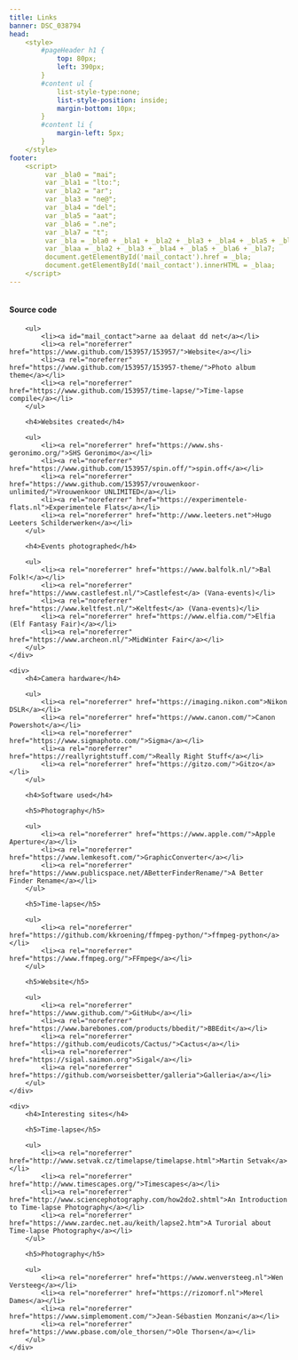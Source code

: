 ```yaml
---
title: Links
banner: DSC_038794
head:  
    <style>
        #pageHeader h1 {
            top: 80px;
            left: 390px;
        }
        #content ul {
            list-style-type:none;
            list-style-position: inside;
            margin-bottom: 10px;
        }
        #content li {
            margin-left: 5px;
        }
    </style>
footer:  
    <script>
         var _bla0 = "mai";
         var _bla1 = "lto:";
         var _bla2 = "ar";
         var _bla3 = "ne@";
         var _bla4 = "del";
         var _bla5 = "aat";
         var _bla6 = ".ne";
         var _bla7 = "t";
         var _bla = _bla0 + _bla1 + _bla2 + _bla3 + _bla4 + _bla5 + _bla6 + _bla7;
         var _blaa = _bla2 + _bla3 + _bla4 + _bla5 + _bla6 + _bla7;
         document.getElementById('mail_contact').href = _bla;
         document.getElementById('mail_contact').innerHTML = _blaa;
    </script>
---
```


<div class='columns'>
    <div>
        <h4>Source code</h4>

        <ul>
            <li><a id="mail_contact">arne aa delaat dd net</a></li>
            <li><a rel="noreferrer" href="https://www.github.com/153957/153957/">Website</a></li>
            <li><a rel="noreferrer" href="https://www.github.com/153957/153957-theme/">Photo album theme</a></li>
            <li><a rel="noreferrer" href="https://www.github.com/153957/time-lapse/">Time-lapse compile</a></li>
        </ul>

        <h4>Websites created</h4>

        <ul>
            <li><a rel="noreferrer" href="https://www.shs-geronimo.org/">SHS Geronimo</a></li>
            <li><a rel="noreferrer" href="https://www.github.com/153957/spin.off/">spin.off</a></li>
            <li><a rel="noreferrer" href="https://www.github.com/153957/vrouwenkoor-unlimited/">Vrouwenkoor UNLIMITED</a></li>
            <li><a rel="noreferrer" href="https://experimentele-flats.nl">Experimentele Flats</a></li>
            <li><a rel="noreferrer" href="http://www.leeters.net">Hugo Leeters Schilderwerken</a></li>
        </ul>

        <h4>Events photographed</h4>

        <ul>
            <li><a rel="noreferrer" href="https://www.balfolk.nl/">Bal Folk!</a></li>
            <li><a rel="noreferrer" href="https://www.castlefest.nl/">Castlefest</a> (Vana-events)</li>
            <li><a rel="noreferrer" href="https://www.keltfest.nl/">Keltfest</a> (Vana-events)</li>
            <li><a rel="noreferrer" href="https://www.elfia.com/">Elfia (Elf Fantasy Fair)</a></li>
            <li><a rel="noreferrer" href="https://www.archeon.nl/">MidWinter Fair</a></li>
        </ul>
    </div>

    <div>
        <h4>Camera hardware</h4>

        <ul>
            <li><a rel="noreferrer" href="https://imaging.nikon.com">Nikon DSLR</a></li>
            <li><a rel="noreferrer" href="https://www.canon.com/">Canon Powershot</a></li>
            <li><a rel="noreferrer" href="https://www.sigmaphoto.com/">Sigma</a></li>
            <li><a rel="noreferrer" href="https://reallyrightstuff.com/">Really Right Stuff</a></li>
            <li><a rel="noreferrer" href="https://gitzo.com/">Gitzo</a></li>
        </ul>

        <h4>Software used</h4>

        <h5>Photography</h5>

        <ul>
            <li><a rel="noreferrer" href="https://www.apple.com/">Apple Aperture</a></li>
            <li><a rel="noreferrer" href="https://www.lemkesoft.com/">GraphicConverter</a></li>
            <li><a rel="noreferrer" href="https://www.publicspace.net/ABetterFinderRename/">A Better Finder Rename</a></li>
        </ul>

        <h5>Time-lapse</h5>

        <ul>
            <li><a rel="noreferrer" href="https://github.com/kkroening/ffmpeg-python/">ffmpeg-python</a></li>
            <li><a rel="noreferrer" href="https://www.ffmpeg.org/">FFmpeg</a></li>
        </ul>

        <h5>Website</h5>

        <ul>
            <li><a rel="noreferrer" href="https://www.github.com/">GitHub</a></li>
            <li><a rel="noreferrer" href="https://www.barebones.com/products/bbedit/">BBEdit</a></li>
            <li><a rel="noreferrer" href="https://github.com/eudicots/Cactus/">Cactus</a></li>
            <li><a rel="noreferrer" href="https://sigal.saimon.org">Sigal</a></li>
            <li><a rel="noreferrer" href="https://github.com/worseisbetter/galleria">Galleria</a></li>
        </ul>
    </div>

    <div>
        <h4>Interesting sites</h4>

        <h5>Time-lapse</h5>

        <ul>
            <li><a rel="noreferrer" href="http://www.setvak.cz/timelapse/timelapse.html">Martin Setvak</a></li>
            <li><a rel="noreferrer" href="http://www.timescapes.org/">Timescapes</a></li>
            <li><a rel="noreferrer" href="http://www.sciencephotography.com/how2do2.shtml">An Introduction to Time-lapse Photography</a></li>
            <li><a rel="noreferrer" href="https://www.zardec.net.au/keith/lapse2.htm">A Turorial about Time-lapse Photography</a></li>
        </ul>

        <h5>Photography</h5>

        <ul>
            <li><a rel="noreferrer" href="https://www.wenversteeg.nl">Wen Versteeg</a></li>
            <li><a rel="noreferrer" href="https://rizomorf.nl">Merel Dames</a></li>
            <li><a rel="noreferrer" href="https://www.simplemoment.com/">Jean-Sébastien Monzani</a></li>
            <li><a rel="noreferrer" href="https://www.pbase.com/ole_thorsen/">Ole Thorsen</a></li>
        </ul>
    </div>
</div>
